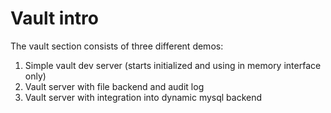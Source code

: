 # Vault intro

The vault section consists of three different demos:

1. Simple vault dev server (starts initialized and using in memory interface only)
1. Vault server with file backend and audit log
1. Vault server with integration into dynamic mysql backend
